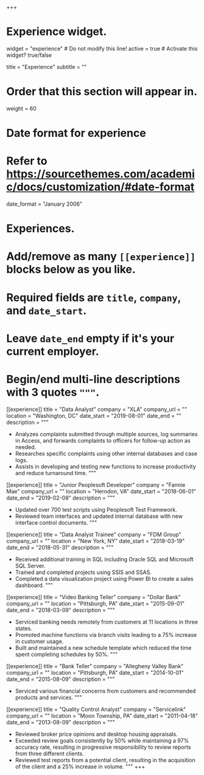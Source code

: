 +++
# Experience widget.
widget = "experience"  # Do not modify this line!
active = true  # Activate this widget? true/false

title = "Experience"
subtitle = ""

# Order that this section will appear in.
weight = 60

# Date format for experience
#   Refer to https://sourcethemes.com/academic/docs/customization/#date-format
date_format = "January 2006"

# Experiences.
#   Add/remove as many `[[experience]]` blocks below as you like.
#   Required fields are `title`, `company`, and `date_start`.
#   Leave `date_end` empty if it's your current employer.
#   Begin/end multi-line descriptions with 3 quotes `"""`.
[[experience]]
  title = "Data Analyst"
  company = "XLA"
  company_url = ""
  location = "Washington, DC"
  date_start = "2019-08-01"
  date_end = ""
  description = """
  * Analyzes complaints submitted through multiple sources, log summaries in Access, and forwards complaints to officers for follow-up action as needed.
* Researches specific complaints using other internal databases and case logs.
* Assists in developing and testing new functions to increase productivity and reduce turnaround time.
  """

[[experience]]
  title = "Junior Peoplesoft Developer"
  company = "Fannie Mae"
  company_url = ""
  location = "Herndon, VA"
  date_start = "2018-06-01"
  date_end = "2019-02-08"
  description = """
  * Updated over 700 test scripts using Peoplesoft Test Framework.
  * Reviewed team interfaces and updated internal database with new interface control documents.
  """

[[experience]]
  title = "Data Analyst Trainee"
  company = "FDM Group"
  company_url = ""
  location = "New York, NY"
  date_start = "2018-03-19"
  date_end = "2018-05-31"
  description = """
  * Received additional training in SQL including Oracle SQL and Microsoft SQL Server.
  * Trained and completed projects using SSIS and SSAS.
  * Completed a data visualization project using Power BI to create a sales dashboard.
  """

[[experience]]
  title = "Video Banking Teller"
  company = "Dollar Bank"
  company_url = ""
  location = "Pittsburgh, PA"
  date_start = "2015-09-01"
  date_end = "2018-03-09"
  description = """
  * Serviced banking needs remotely from customers at 11 locations in three states.
* Promoted machine functions via branch visits leading to a 75% increase in customer usage.
* Built and maintained a new schedule template which reduced the time spent completing schedules by 50%. 
  """
  
[[experience]]
  title = "Bank Teller"
  company = "Allegheny Valley Bank"
  company_url = ""
  location = "Pittsburgh, PA"
  date_start = "2014-10-01"
  date_end = "2015-08-09"
  description = """
  * Serviced various financial concerns from customers and recommended products and services.
  """

[[experience]]
  title = "Quality Control Analyst"
  company = "Servicelink"
  company_url = ""
  location = "Moon Township, PA"
  date_start = "2011-04-18"
  date_end = "2013-08-09"
  description = """
  * Reviewed broker price opinions and desktop housing appraisals.
  * Exceeded review goals consistently by 50% while maintaining a 97% accuracy rate, resulting in progressive responsibility to review reports from three different clients.
  * Reviewed test reports from a potential client, resulting in the acquisition of the client and a 25% increase in volume.
  """
+++
